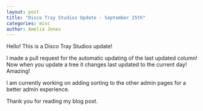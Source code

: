 ```yaml
---
layout: post
title: "Disco Tray Studios Update - September 25th"
categories: misc
author: Amelia Jones
---
```


Hello! This is a Disco Tray Studios update!

I made a pull request for the automatic updating of the last updated column! Now when you update a tree it changes last updated to the current day! Amazing!

I am currently working on adding sorting to the other admin pages for a better admin experience.

Thank you for reading my blog post.

